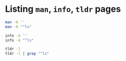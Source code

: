 # Listing `man`, `info`, `tldr` pages

```sh
man -k ''
man -k "^ls"
```

```sh
info -k ''
info -k "^ls"
```

```sh
tldr -l
tldr -l | grep "^ls"
```
